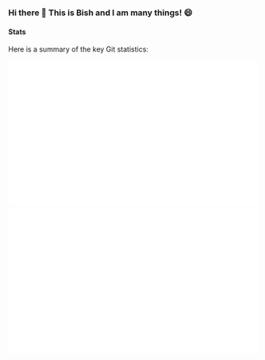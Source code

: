 ### Hi there 👋 This is Bish and I am many things! 😄
 
<!--
**TheEverlastingBish/TheEverlastingBish** is a ✨ _special_ ✨ repository because its `README.md` (this file) appears on your GitHub profile.

Here are some ideas to get you started:

- 🔭 I’m currently working on ...
- 🌱 I’m currently learning ...
- 👯 I’m looking to collaborate on ...
- 🤔 I’m looking for help with ...
- 💬 Ask me about ...
- 📫 How to reach me: ...
- 😄 Pronouns: ...
- ⚡ Fun fact: ...
-->

#### Stats

Here is a summary of the key Git statistics:

![](https://github.com/TheEverlastingBish/github-stats/blob/master/generated/overview.svg)
![](https://github.com/TheEverlastingBish/github-stats/blob/master/generated/languages.svg)

<!--Themes: dark, radical, merko, gruvbox, tokyonight, onedark, cobalt, synthwave, highcontrast, dracula -->
<!-- ![Bish's GitHub stats](https://github-readme-stats.vercel.app/api?username=TheEverlastingBish&show_icons=true&theme=tokyonight&title_color='#8E44AD') -->

<!--[![Top Langs](https://github-readme-stats.vercel.app/api/top-langs/?username=anuraghazra&langs_count=8)](https://github.com/anuraghazra/github-readme-stats)-->
<!--[![Top Langs](https://github-readme-stats.vercel.app/api/top-langs/?username=anuraghazra&hide=javascript,html)](https://github.com/anuraghazra/github-readme-stats) -->

<!-- [![Top Langs](https://github-readme-stats.vercel.app/api/top-langs/?username=TheEverlastingBish&hide=html,css,tex&theme=tokyonight&title_color='#8E44AD')](https://github.com/anuraghazra/github-readme-stats) -->
